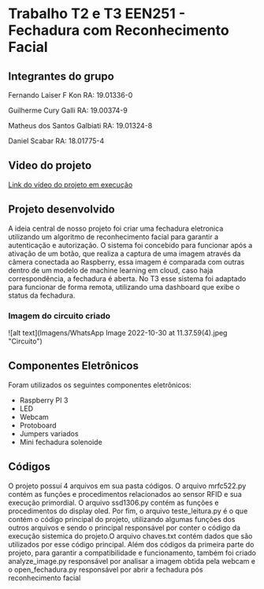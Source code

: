# Trabalho T2 e T3 EEN251 - Fechadura com Reconhecimento Facial

## Integrantes do grupo
Fernando Laiser F Kon                                   RA: 19.01336-0

Guilherme Cury Galli                                    RA: 19.00374-9

Matheus dos Santos Galbiati                             RA: 19.01324-8

Daniel Scabar                                           RA: 18.01775-4



## Video do projeto

[Link do vídeo do projeto em execução]()

## Projeto desenvolvido

A ideia central de nosso projeto foi criar uma fechadura eletronica utilizando um algoritmo de reconhecimento facial para garantir a autenticação e autorização. O sistema foi concebido para funcionar após a ativação de um botão, que realiza a captura de uma imagem através da câmera conectada ao Raspberry, essa imagem é comparada com outras dentro de um modelo de machine learning em cloud, caso haja correspondência, a fechadura é aberta. No T3 esse sistema foi adaptado para funcionar de forma remota, utilizando uma dashboard que exibe o status da fechadura.

### Imagem do circuito criado
![alt text](Imagens/WhatsApp Image 2022-10-30 at 11.37.59(4).jpeg "Circuito")



## Componentes Eletrônicos

Foram utilizados os seguintes componentes eletrônicos:

- Raspberry PI 3
- LED
- Webcam
- Protoboard
- Jumpers variados
- Mini fechadura solenoide  


## Códigos

O projeto possuí 4 arquivos em sua pasta códigos. O arquivo mrfc522.py contém as funções e procedimentos relacionados ao sensor RFID e sua execução primordial. O arquivo ssd1306.py contém as funções e procedimentos do display oled. Por fim, o arquivo teste_leitura.py é o que contém o código principal do projeto, utilizando algumas funções dos outros arquivos e sendo o principal responsável por conter o código da execução sistemica do projeto.O arquivo chaves.txt contém dados que são utilizados por esse código principal. Além dos códigos da primeira parte do projeto, para garantir a compatibilidade e funcionamento, também foi criado analyze_image.py responsável por analisar a imagem obtida pela webcam e o open_fechadura.py responsável por abrir a fechadura pós reconhecimento facial
